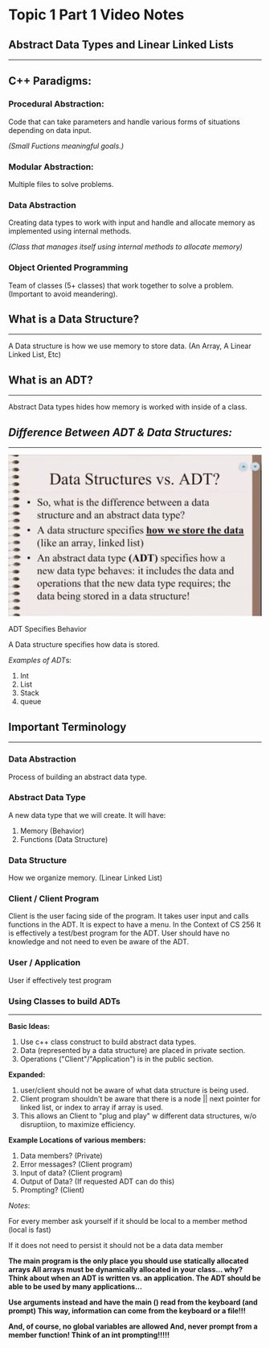 
# **Topic 1 Part 1 Video Notes**
## **Abstract Data Types and Linear Linked Lists**
---
## **C++ Paradigms**:
### **Procedural Abstraction:**
Code that can take parameters and handle various forms of situations depending on data input.

*(Small Fuctions meaningful goals.)* 
### **Modular Abstraction:**
Multiple files to solve problems.

### **Data Abstraction**
Creating data types to work with input and handle and allocate memory as implemented using internal methods.

*(Class that manages itself using internal methods to allocate memory)*

### **Object Oriented Programming**
Team of classes (5+ classes) that work together to solve a problem. (Important to avoid meandering).

## What is a Data Structure? 
---
A Data structure is how we use memory to store data. (An Array, A Linear Linked List, Etc)

## What is an ADT?
---
Abstract Data types hides how memory is worked with inside of a class.

## *Difference Between ADT & Data Structures:*
---
![Difference Between ADT & Data Structures](DTvsADT.png)

ADT Specifies Behavior

A Data structure specifies how data is stored. 

*Examples of ADT*s:
1. Int
2. List
3. Stack
4. queue

## Important Terminology 
---
### **Data Abstraction**
Process of building an abstract data type.

### **Abstract Data Type**
A new data type that we will create. 
It will have:
1. Memory (Behavior)
2. Functions (Data Structure)

### **Data Structure**
How we organize memory.
(Linear Linked List)

### **Client / Client Program**
Client is the user facing side of the program. It takes user input
and calls functions in the ADT. It is expect to have a menu. In the
Context of CS 256 It is effectively a test/best program for the ADT.
User should have no knowledge and not need to even be aware of the ADT.

### **User / Application**
User if effectively test program

### **Using Classes to build ADTs**
---
**Basic Ideas:**
1. Use c++ class construct to build abstract data types.
2. Data (represented by a data structure) are placed in private section.
3. Operations ("Client"/"Application") is in the public section.

**Expanded:**
1. user/client should not be aware of what data structure is being used.
2. Client program shouldn't be aware that there is a node || next 
pointer for linked list, or index to array if array is
used.
3. This allows an Client to "plug and play" w different 
data structures, w/o disruptiion, to maximize efficiency.

**Example Locations of various members:**

1. Data members? (Private)
2. Error messages? (Client program)
3. Input of data? (Client program)
4. Output of Data? (If requested ADT can do this)
5. Prompting? (Client)

*Notes*:

For every member ask yourself if it should be local to a member method (local is fast)

If it does not need to persist it should not be a data data member

<b>The main program is the only place you
should use statically allocated arrays
All arrays must be dynamically allocated in
your class... why?
Think about when an ADT is written vs.
an application. The ADT should be able to
be used by many applications...

Use arguments instead and have the main ()
read from the keyboard (and prompt)
This way, information can come from the
keyboard or a file!!!

And, of course, no global variables are
allowed And, never prompt from a member
function! Think of an int prompting!!!!!</b>
